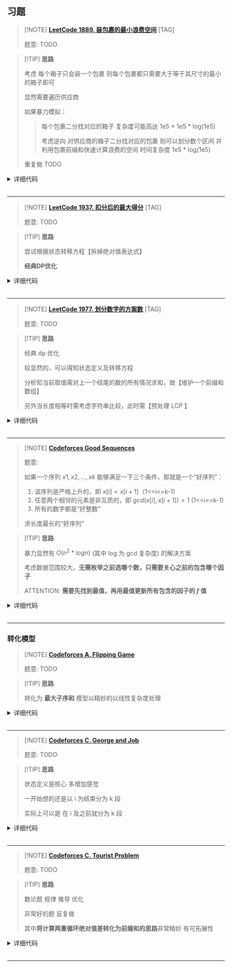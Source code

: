 ## 习题

> [!NOTE] **[LeetCode 1889. 装包裹的最小浪费空间](https://leetcode-cn.com/problems/minimum-space-wasted-from-packaging/)** [TAG]
> 
> 题意: TODO

> [!TIP] **思路**
> 
> 考虑 每个箱子只会装一个包裹 则每个包裹都只需要大于等于其尺寸的最小的箱子即可
> 
> 显然需要遍历供应商
> 
> 如果暴力模拟：
> 
> > 每个包裹二分找对应的箱子 复杂度可能高达 1e5 * 1e5 * log(1e5)
> > 
> > 考虑逆向 对供应商的箱子二分找对应的包裹 则可以划分数个区间 并利用包裹前缀和快速计算浪费的空间 时间复杂度 1e5 * log(1e5)
> 
> 重复做 TODO

<details>
<summary>详细代码</summary>
<!-- tabs:start -->

##### **C++**

```cpp
class Solution {
public:
    using LL = long long;
    const LL MOD = 1e9 + 7, INF = 1e18;
    
    int minWastedSpace(vector<int>& packages, vector<vector<int>>& boxes) {
        int n = packages.size();
        sort(packages.begin(), packages.end());
        LL sum = accumulate(packages.begin(), packages.end(), 0ll);
        
        LL res = INF;
        for (auto & b : boxes) {
            sort(b.begin(), b.end());
            
            // 供应商不满足要求
            if (b.back() < packages.back())
                continue;
            LL t = -sum, last = 0;
            for (auto x : b) {
                int l = 1, r = n + 1;
                // 找到大于当前的第一个 往前一个就是小于等于的最后一个
                while (l < r) {
                    int m = l + r >> 1;
                    if (packages[m - 1] <= x)
                        l = m + 1;
                    else
                        r = m;
                }
                int next = l - 1;
                if (next <= last)
                    continue;
                t += (next - last) * x;
                last = next;
            }
            res = min(res, t);
        }
        
        if (res == INF)
            return -1;
        return res % MOD;
    }
};
```

##### **C++ 重复利用last**

```cpp
class Solution {
public:
    using LL = long long;
    const LL MOD = 1e9 + 7, INF = 1e18;
    
    int minWastedSpace(vector<int>& packages, vector<vector<int>>& boxes) {
        int n = packages.size();
        sort(packages.begin(), packages.end());
        LL sum = accumulate(packages.begin(), packages.end(), 0ll);
        
        LL res = INF;
        for (auto & b : boxes) {
            sort(b.begin(), b.end());
            
            // 供应商不满足要求
            if (b.back() < packages.back())
                continue;
            LL t = -sum, last = 0;
            for (auto x : b) {
                int l = last + 1, r = n + 1;
                // 找到大于当前的第一个 往前一个就是小于等于的最后一个
                while (l < r) {
                    int m = l + r >> 1;
                    if (packages[m - 1] <= x)
                        l = m + 1;
                    else
                        r = m;
                }
                int next = l - 1;
                if (next <= last)
                    continue;
                t += (next - last) * x;
                last = next;
            }
            res = min(res, t);
        }
        
        if (res == INF)
            return -1;
        return res % MOD;
    }
};


class Solution {
public:
    using LL = long long;
    const LL MOD = 1e9 + 7, INF = 1e18;
    
    int minWastedSpace(vector<int>& packages, vector<vector<int>>& boxes) {
        int n = packages.size();
        sort(packages.begin(), packages.end());
        LL sum = accumulate(packages.begin(), packages.end(), 0ll);
        
        LL res = INF;
        for (auto & b : boxes) {
            sort(b.begin(), b.end());
            
            // 供应商不满足要求
            if (b.back() < packages.back())
                continue;
            LL t = -sum, last = -1;
            for (auto x : b) {
                int l = last + 1, r = n;
                // 找到大于当前的第一个 往前一个就是小于等于的最后一个
                while (l < r) {
                    int m = l + r >> 1;
                    if (packages[m] <= x)
                        l = m + 1;
                    else
                        r = m;
                }
                int next = l - 1;
                if (next <= last)
                    continue;
                t += (next - last) * x;
                last = next;
            }
            res = min(res, t);
        }
        
        if (res == INF)
            return -1;
        return res % MOD;
    }
};
```

##### **Python**

```python

```

<!-- tabs:end -->
</details>

<br>

* * *

> [!NOTE] **[LeetCode 1937. 扣分后的最大得分](https://leetcode-cn.com/problems/maximum-number-of-points-with-cost/)** [TAG]
> 
> 题意: TODO

> [!TIP] **思路**
> 
> 尝试根据状态转移方程【拆掉绝对值表达式】
> 
> **经典DP优化**

<details>
<summary>详细代码</summary>
<!-- tabs:start -->

##### **C++**

```cpp
class Solution {
public:
    using LL = long long;
    const int INF = 0x3f3f3f3f;
    int n, m;
    vector<vector<int>> ps;
    vector<LL> f, g;
    
    long long maxPoints(vector<vector<int>>& points) {
        this->ps = points;
        this->n = ps.size(), this->m = ps[0].size();
        
        f = g = vector<LL>(m);
        
        for (int i = 0; i < m; ++ i )
            f[i] = ps[0][i];
        
        for (int i = 1; i < n; ++ i ) {
            g = f;
            {
                LL maxv = -INF;
                for (int j = 0; j < m; ++ j ) {
                    maxv = max(maxv, g[j] + j);
                    f[j] = max(f[j], ps[i][j] - j + maxv);
                }
            }
            {
                LL maxv = -INF;
                for (int j = m - 1; j >= 0; -- j ) {
                    maxv = max(maxv, g[j] - j);
                    f[j] = max(f[j], ps[i][j] + j + maxv);
                }
            }
        }
        return *max_element(f.begin(), f.end());
    }
};
```

##### **Python**

```python

```

<!-- tabs:end -->
</details>

<br>

* * *

> [!NOTE] **[LeetCode 1977. 划分数字的方案数](https://leetcode-cn.com/problems/number-of-ways-to-separate-numbers/)** [TAG]
> 
> 题意: TODO

> [!TIP] **思路**
> 
> 经典 dp 优化
> 
> 较显然的，可以得知状态定义及转移方程
> 
> 分析知当前取值需对上一个结尾的数的所有情况求和，故【维护一个前缀和数组】
> 
> 另外当长度相等时需考虑字符串比较，此时需【预处理 LCP 】

<details>
<summary>详细代码</summary>
<!-- tabs:start -->

##### **C++**

```cpp
class Solution {
public:
    using LL = long long;
    const int MOD = 1e9 + 7;
    
    string s;
    vector<vector<int>> f, sum, lcp;
    
    // [r1结束长度为l的串] 是否 >= [r2结束长度为l的串]
    bool check(int r1, int r2, int l) {
        int l1 = r1 - l + 1, l2 = r2 - l + 1;
        if (l1 <= 0 || l2 <= 0)
            return false;
        int t = lcp[l1][l2];
        return t >= l || s[l1 + t - 1] > s[l2 + t - 1];
    }
    
    int numberOfCombinations(string num) {
        this->s = num;
        int n = s.size();
        f = sum = lcp = vector<vector<int>>(n + 1, vector<int>(n + 1));
        
        // lcp
        for (int i = n; i; -- i )
            for (int j = n; j; -- j )
                if (s[i - 1] != s[j - 1])
                    lcp[i][j] = 0;
                else {
                    lcp[i][j] = 1;
                    if (i < n && j < n)
                        lcp[i][j] += lcp[i + 1][j + 1];
                }
        
        // 初始化
        f[0][0] = 1;
        for (int i = 0; i <= n; ++ i )
            sum[0][i] = 1;  // sum[0][i] = sum[0][i - 1]
        
        // f[i][j] 前i个数 最后一个长度为j的方案数
        // sum[i][j] 以i结尾 长度不超过j的方案数总和
        for (int i = 1; i <= n; ++ i ) {
            for (int j = 1; j <= i; ++ j ) {
                int k = i - j;
                // 前缀和优化 将[枚举k结尾长度]的On降为O1
                if (s[k + 1 - 1] == '0')
                    f[i][j] = 0;    // 本段包含前缀0 非法
                else {
                    // case 1 长度小于j的都合法
                    f[i][j] = sum[k][j - 1];
                    // for (int t = 0; t < j; ++ t )
                    //     f[i][j] += f[k][t];
                    
                    // case 2 长度等于j的要比较大小
                    if (check(i, k, j))
                        f[i][j] = (f[i][j] + f[k][j]) % MOD;
                }
                // 更新
                sum[i][j] = (sum[i][j - 1] + f[i][j]) % MOD;
            }
            // 更新 根据定义，且j在内层循环所以必须这么写
            for (int j = i + 1; j <= n; ++ j )
                sum[i][j] = sum[i][j - 1];
        }
        int res = 0;
        for (int i = 1; i <= n; ++ i )
            res = (res + f[n][i]) % MOD;    // add
        return res;
    }
};
```

##### **Python**

```python

```

<!-- tabs:end -->
</details>

<br>

* * *

> [!NOTE] **[Codeforces Good Sequences](http://codeforces.com/problemset/problem/264/B)**
> 
> 题意: 
> 
> 如果一个序列 $x1,x2,...,xk$ 能够满足一下三个条件，那就是一个“好序列”：
> 
> 1. 该序列是严格上升的，即 $x[i] < x[i+1]$（1<=i<=k-1)
> 2. 任意两个相邻的元素是非互质的，即 $gcd(x[i],x[i+1]) > 1$ (1<=i<=k-1)
> 3. 所有的数字都是“好整数”
> 
> 求长度最长的“好序列”

> [!TIP] **思路**
> 
> 暴力显然有 $O(n^2*logn)$ (其中 log 为 gcd 复杂度) 的解决方案
> 
> 考虑数据范围较大，**无需枚举之前选哪个数，只需要关心之前的包含哪个因子**
> 
> ATTENTION: **需要先找到最值，再用最值更新所有包含的因子的 $f$ 值**

<details>
<summary>详细代码</summary>
<!-- tabs:start -->

##### **C++**

```cpp
// Problem: B. Good Sequences
// Contest: Codeforces - Codeforces Round #162 (Div. 1)
// URL: https://codeforces.com/problemset/problem/264/B
// Memory Limit: 256 MB
// Time Limit: 2000 ms

#include <bits/stdc++.h>
using namespace std;

const static int N = 1e5 + 10;

int primes[N], cnt;
bool st[N];
void init() {
    memset(st, 0, sizeof st);
    cnt = 0;
    for (int i = 2; i < N; ++i) {
        if (!st[i])
            primes[cnt++] = i;
        for (int j = 0; primes[j] <= (N - 1) / i; ++j) {
            st[primes[j] * i] = true;
            if (i % primes[j] == 0)
                break;
        }
    }
}

int n;
// 状态定义: 以 primes[x]=i 结尾的最大dp值
// ATTENTION: 先找最大 再每次更新
int f[N];

int main() {
    // case 21 6w+数据 TLE
    ios::sync_with_stdio(false);
    cin.tie(nullptr);
    cout.tie(nullptr);

    init();
    memset(f, 0, sizeof f);

    cin >> n;

    for (int i = 0, x; i < n; ++i) {
        cin >> x;

        int maxv = 0;
        for (int j = 0, y = x; j < cnt && y >= primes[j]; ++j)
            if (y % primes[j] == 0) {
                // 找到可以接的最大的
                maxv = max(maxv, f[primes[j]]);
                // 也要除 避免超时
                while (y % primes[j] == 0)
                    y /= primes[j];
            }

        for (int j = 0; j < cnt && x >= primes[j]; ++j)
            if (x % primes[j] == 0) {
                f[primes[j]] = maxv + 1;
                while (x % primes[j] == 0)
                    x /= primes[j];
            }
        if (x > 1)
            f[x] = maxv + 1;
    }
    int res = 1;  // 输入 1,1 的 case , 显然最少长度为 1
    for (int i = 0; i < cnt; ++i)
        res = max(res, f[primes[i]]);
    cout << res << endl;

    return 0;
}
```

##### **Python**

```python

```

<!-- tabs:end -->
</details>

<br>

* * *

### 转化模型

> [!NOTE] **[Codeforces A. Flipping Game](https://codeforces.com/problemset/problem/327/A)**
> 
> 题意: TODO

> [!TIP] **思路**
> 
> 转化为 **最大子序和** 模型以精妙的以线性复杂度处理

<details>
<summary>详细代码</summary>
<!-- tabs:start -->

##### **C++ 最大子序和**

找到一个区间 区间内 [0的数量 - 1的数量] 差值最大

==>

**计数 最大子序和模型**

把 0 翻转我们就加 1

将 1 翻转我们就加 -1

那么我们只需要计算子序列和最大就可以了

再加上原先的 1 的和 就是最大的 1 的数量

```cpp
// Problem: A. Flipping Game
// Contest: Codeforces - Codeforces Round #191 (Div. 2)
// URL: https://codeforces.com/problemset/problem/327/A
// Memory Limit: 256 MB
// Time Limit: 1000 ms

#include <bits/stdc++.h>
using namespace std;

const int N = 110;

int f[N];

int main() {
    int n;
    cin >> n;

    int tot = 0;
    for (int i = 0; i < n; ++i) {
        int x;
        cin >> x;
        if (x) {
            ++tot;
            f[i + 1] = max(f[i] - 1, -1);
        } else
            f[i + 1] = max(f[i] + 1, 1);
    }

    int pre = -1e9;
    for (int i = 1; i <= n; ++i)
        pre = max(pre, f[i]);
    cout << pre + tot << endl;

    return 0;
}
```

##### **C++ 前缀和暴力**

```cpp
// Problem: A. Flipping Game
// Contest: Codeforces - Codeforces Round #191 (Div. 2)
// URL: https://codeforces.com/problemset/problem/327/A
// Memory Limit: 256 MB
// Time Limit: 1000 ms

#include <bits/stdc++.h>
using namespace std;

// 找到一个区间 区间内 [0的数量 - 1的数量] 差值最大
// 数据范围显然可以暴力

const int N = 110;

int n;
int s0[N], s1[N];

int main() {
    cin >> n;
    for (int i = 0; i < n; ++i) {
        int x;
        cin >> x;
        if (x) {
            s0[i + 1] = s0[i];
            s1[i + 1] = s1[i] + 1;
        } else {
            s0[i + 1] = s0[i] + 1;
            s1[i + 1] = s1[i];
        }
    }

    // -1e9 cause it needs EXECTLY one operation
    int res = -1e9;
    for (int l = 1; l <= n; ++l)
        for (int r = l; r <= n; ++r)
            res = max(res, s0[r] - s0[l - 1] - s1[r] + s1[l - 1]);
    cout << res + s1[n] << endl;

    return 0;
}
```

##### **Python**

```python

```

<!-- tabs:end -->
</details>

<br>

* * *

> [!NOTE] **[Codeforces C. George and Job](https://codeforces.com/problemset/problem/467/C)**
> 
> 题意: TODO

> [!TIP] **思路**
> 
> 状态定义是核心 多增加感觉
> 
> 一开始想的还是以 i 为结束分为 k 段
> 
> 实际上可以是 在 i 及之前就分为 k 段

<details>
<summary>详细代码</summary>
<!-- tabs:start -->

##### **C++**

```cpp
// Problem: C. George and Job
// Contest: Codeforces - Codeforces Round #267 (Div. 2)
// URL: https://codeforces.com/problemset/problem/467/C
// Memory Limit: 256 MB
// Time Limit: 1000 ms
//
// Powered by CP Editor (https://cpeditor.org)

#include <bits/stdc++.h>
using namespace std;

// note 增加经验
// TLE https://codeforces.com/contest/467/submission/109681416
// WA  https://codeforces.com/contest/467/submission/109682744
// 本题第三重循环要求前面的最值 显然可以直接用前面某个位置的值【需转换状态定义】
// 一开始想成三重循环
using LL = long long;
const int N = 5010;

int n, m, k;
LL s[N], f[N][N];

int main() {
    cin >> n >> m >> k;
    for (int i = 1; i <= n; ++i)
        cin >> s[i], s[i] += s[i - 1];

    for (int i = 1; i <= k; ++i)
        for (int j = max(i, m); j <= n; ++j)
            f[i][j] = max(f[i][j - 1], f[i - 1][j - m] + s[j] - s[j - m]);

    LL res = 0;
    for (int i = 1; i <= n; ++i)
        res = max(res, f[k][i]);
    cout << res << endl;

    return 0;
}
```

##### **Python**

```python

```

<!-- tabs:end -->
</details>

<br>

* * *


> [!NOTE] **[Codeforces C. Tourist Problem](https://codeforces.com/problemset/problem/340/C)**
> 
> 题意: TODO

> [!TIP] **思路**
> 
> 数论题 规律 推导 优化
> 
> 非常好的题 反复做
> 
> 其中**将计算两重循环绝对值差转化为前缀和的思路**非常精妙 有可拓展性

<details>
<summary>详细代码</summary>
<!-- tabs:start -->

##### **C++**

```cpp
// Problem: C. Tourist Problem
// Contest: Codeforces - Codeforces Round #198 (Div. 2)
// URL: https://codeforces.com/problemset/problem/340/C
// Memory Limit: 256 MB
// Time Limit: 1000 ms
//
// Powered by CP Editor (https://cpeditor.org)

#include <bits/stdc++.h>
using namespace std;

// 思维 数学
// 根据题意推导：
//    所有 |s[i] - s[j]| 都出现 (n - 1)! 次
//    从 0 开始的 |s[i] - 0| 同样出现 (n - 1)! 次
// 总情况 n! 种
// 答案：
//    for (int i = 1; i <= n; ++ i )
//        for (int j = 0; j <= n; ++ j )
//            t += abs(a[i] - a[j])
//    t * (n - 1)! / n!
//    也即 t / n
// 直接枚举 abs(a[i] - a[j]) 显然 n^2 超时
// 考虑排序维护前缀和 【此时 abs符号可以去掉】
// 两层循环中有一部分可以反过来 值相同 所以可以直接计算一半的部分
// 则计算绝对值差变为 2 * (s[i] * (i - 1) - s[i - 1])

using LL = long long;
const int N = 100010;

LL n;
LL a[N], s[N];

int main() {
    cin >> n;
    for (int i = 1; i <= n; ++i)
        cin >> a[i];
    sort(a + 1, a + n + 1);
    for (int i = 1; i <= n; ++i)
        s[i] = a[i] + s[i - 1];

    LL t = s[n];  // a[i] - 0
    for (int i = 1; i <= n; ++i)
        t += 2 * (a[i] * (i - 1) - s[i - 1]);
    LL g = __gcd(t, n);

    cout << t / g << ' ' << n / g << endl;

    return 0;
}
```

##### **Python**

```python

```

<!-- tabs:end -->
</details>

<br>

* * *